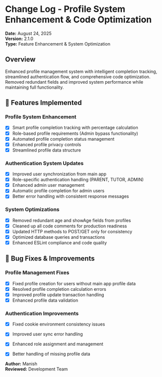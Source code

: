# Change Log - Profile System Enhancement & Code Optimization
**Date:** August 24, 2025  
**Version:** 2.1.0  
**Type:** Feature Enhancement & System Optimization  

## Overview
Enhanced profile management system with intelligent completion tracking, streamlined authentication flow, and comprehensive code optimization. Removed redundant fields and improved system performance while maintaining full functionality.

## 🎯 Features Implemented

### Profile System Enhancement
- [x] Smart profile completion tracking with percentage calculation
- [x] Role-based profile requirements (Admin bypass functionality)
- [x] Automated profile completion status management
- [x] Enhanced profile privacy controls
- [x] Streamlined profile data structure

### Authentication System Updates  
- [x] Improved user synchronization from main app
- [x] Role-specific authentication handling (PARENT, TUTOR, ADMIN)
- [x] Enhanced admin user management
- [x] Automatic profile completion for admin users
- [x] Better error handling with consistent response messages

### System Optimizations
- [x] Removed redundant age and showAge fields from profiles
- [x] Cleaned up all code comments for production readiness
- [x] Updated HTTP methods to POST/GET only for consistency
- [x] Optimized database queries and transactions
- [x] Enhanced ESLint compliance and code quality

## 🔧 Bug Fixes & Improvements

### Profile Management Fixes
- [x] Fixed profile creation for users without main app profile data
- [x] Resolved profile completion calculation errors
- [x] Improved profile update transaction handling
- [x] Enhanced profile data validation

### Authentication Improvements
- [x] Fixed cookie environment consistency issues
- [x] Improved user sync error handling
- [x] Enhanced role assignment and management
- [x] Better handling of missing profile data



**Author:** Manish  
**Reviewed:** Development Team